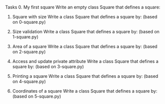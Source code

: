 Tasks
0. My first square
Write an empty class Square that defines a square:

1. Square with size
Write a class Square that defines a square by: (based on 0-square.py)


2. Size validation
Write a class Square that defines a square by: (based on 1-square.py)


3. Area of a square
Write a class Square that defines a square by: (based on 2-square.py)


4. Access and update private attribute
Write a class Square that defines a square by: (based on 3-square.py)


5. Printing a square
Write a class Square that defines a square by: (based on 4-square.py)


6. Coordinates of a square
Write a class Square that defines a square by: (based on 5-square.py)
